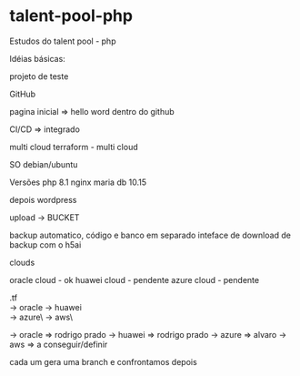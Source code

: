 # talent-pool-php
Estudos do talent pool - php

Idéias básicas:

projeto de teste

GitHub

pagina inicial => hello word dentro do github

CI/CD => integrado 


multi cloud
terraform - multi cloud

SO
debian/ubuntu

Versões
php 8.1
nginx 
maria db 10.15


depois 
wordpress

upload -> BUCKET

backup automatico, código e banco em separado
inteface de download de backup com o h5ai

clouds

oracle cloud - ok 
huawei cloud - pendente
azure cloud - pendente


.tf  
  -> oracle
  -> huawei\
  -> azure\ 
  -> aws\

  -> oracle => rodrigo prado
  -> huawei => rodrigo prado
  -> azure => alvaro
  -> aws => a conseguir/definir

cada um gera uma branch e confrontamos depois


